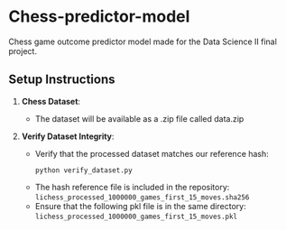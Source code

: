 # Chess-predictor-model
Chess game outcome predictor model made for the Data Science II final project.

## Setup Instructions

1. **Chess Dataset**:
   - The dataset will be available as a .zip file called data.zip

3. **Verify Dataset Integrity**:
   - Verify that the processed dataset matches our reference hash:
     ```
     python verify_dataset.py
     ```
   - The hash reference file is included in the repository: `lichess_processed_1000000_games_first_15_moves.sha256`
   - Ensure that the following pkl file is in the same directory:
   `lichess_processed_1000000_games_first_15_moves.pkl`